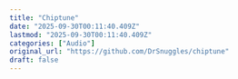 ```yaml
---
title: "Chiptune"
date: "2025-09-30T00:11:40.409Z"
lastmod: "2025-09-30T00:11:40.409Z"
categories: ["Audio"]
original_url: "https://github.com/DrSnuggles/chiptune"
draft: false
---
```

